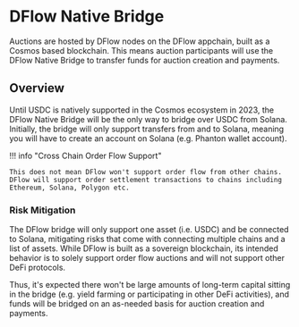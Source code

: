 # DFlow Native Bridge

Auctions are hosted by DFlow nodes on the DFlow appchain, built as a Cosmos based blockchain. This means auction participants will use the DFlow Native Bridge to transfer funds for auction creation and payments.

## Overview

Until USDC is natively supported in the Cosmos ecosystem in 2023, the DFlow Native Bridge will be the only way to bridge over USDC from Solana. Initially, the bridge will only support transfers from and to Solana, meaning you will have to create an account on Solana (e.g. Phanton wallet account).

!!! info "Cross Chain Order Flow Support"

    This does not mean DFlow won't support order flow from other chains. DFlow will support order settlement transactions to chains including Ethereum, Solana, Polygon etc.

### Risk Mitigation

The DFlow bridge will only support one asset (i.e. USDC) and be connected to Solana, mitigating risks that come with connecting multiple chains and a list of assets. While DFlow is built as a sovereign blockchain, its intended behavior is to solely support order flow auctions and will not support other DeFi protocols.

Thus, it's expected there won't be large amounts of long-term capital sitting in the bridge (e.g. yield farming or participating in other DeFi activities), and funds will be bridged on an as-needed basis for auction creation and payments.
